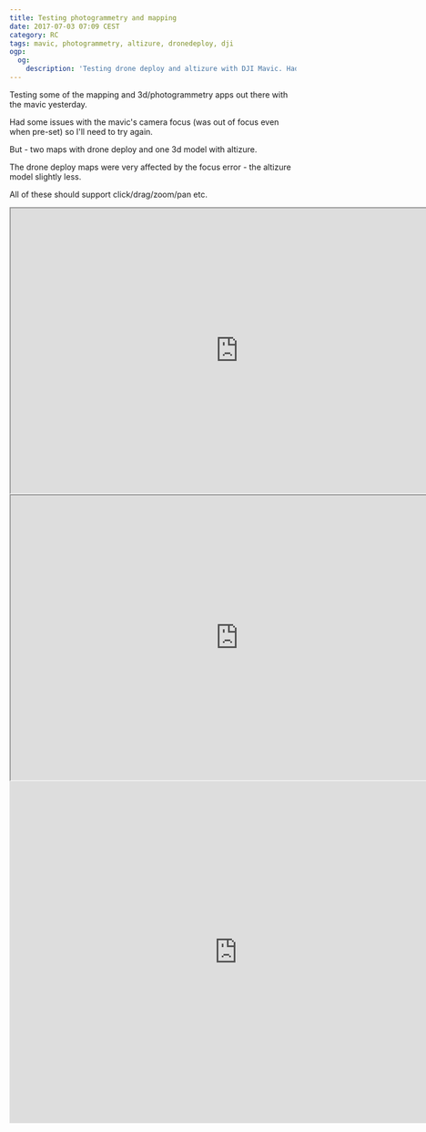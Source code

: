 ```yaml
---
title: Testing photogrammetry and mapping
date: 2017-07-03 07:09 CEST
category: RC
tags: mavic, photogrammetry, altizure, dronedeploy, dji
ogp:
  og:
    description: 'Testing drone deploy and altizure with DJI Mavic. Had some issues with camera focus so need to test again'
---
```


Testing some of the mapping and 3d/photogrammetry apps out there with the mavic yesterday.

Had some issues with the mavic's camera focus (was out of focus even when pre-set) so I'll need to try again.

But - two maps with drone deploy and one 3d model with altizure.

The drone deploy maps were very affected by the focus error - the altizure model slightly less.

All of these should support click/drag/zoom/pan etc.

<iframe width='800' height='500' src='https://www.dronedeploy.com/app/viewer?lng=11.255695343&lat=59.7984962463&zoom=18.0&token=eyJhbGciOiJIUzUxMiIsInR5cCI6IkpXVCJ9.eyJ0eXBlIjoiUHVibGljVmlld2VyIiwiaWQiOiI1OTU4YzI5NjNkZDg5M2EyMzY5NzgyNjQiLCJleHAiOjI1MzQwMjMwMDc5OX0.6WBelr_X3K7BkucVV8Eh8MaPDDLfQIavBj4ukgSo6VDiYOpffFEls5xAd78z49AkOIc5-TZXEOvH4uYkYQczqA&view=5959d197b529c90001f3091d'></iframe>

<iframe width='800' height='500' src='https://www.dronedeploy.com/app/viewer?lng=11.2547016144&lat=59.7986354828&zoom=18.0&token=eyJhbGciOiJIUzUxMiIsInR5cCI6IkpXVCJ9.eyJ0eXBlIjoiUHVibGljVmlld2VyIiwiaWQiOiI1OTU4YzNmZDNkZDg5M2EyMzY5NzgyNjYiLCJleHAiOjI1MzQwMjMwMDc5OX0.yODCphr5k-SGGTKAUANPQG49SWmred4m63jVdixWc4vVqEHFSOCsUfg6vd5-HOsvSuvGsnp-Qq2geKR75pzuPw&view=5959d12e40cc470001ceb944'></iframe>

<iframe src="https://www.altizure.com/project/59594d0b5ec6a95e86a4c9de/model/embed" style="border:none;width:800px;height:600px"></iframe>